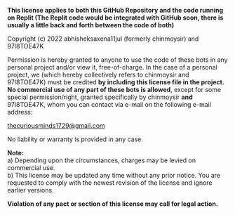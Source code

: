 **This license applies to both this GitHub Repository and the code running on Replit (The Replit code would be integrated with GitHub soon, there is usually a little back and forth between the code of both)**

Copyright (c) 2022 abhisheksaxena11jul (formerly chinmoysir) and 97I8TOE47K

Permission is hereby granted to anyone to use the code of these bots in any personal project and/or view it, free-of-charge. In the case of a personal project, we (which hereby collectively refers to chinmoysir and 97I8TOE47K) must be credited **by including this license file in the project.** **No commercial use of any part of these bots is allowed**, except for some special permission/right, granted specifically by chinmoysir **and** 97I8TOE47K, whom you can contact via e-mail on the following e-mail address:

thecuriousminds1729@gmail.com

No liability or warranty is provided in any case.



**Note:** \
a) Depending upon the circumstances, charges may be levied on commercial use. \
b) This license may be updated any time without any prior notice. You are requested to comply with the newest revision of the license and ignore earlier versions.

**Violation of any pact or section of this license may call for legal action.**
